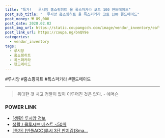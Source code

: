 ```yaml
--- 
title: "특가!   루시앙 홈쇼핑히트 울 폭스퍼카라 코트 100 핸드메이드" 
post_sub_title: "  루시앙 홈쇼핑히트 울 폭스퍼카라 코트 100 핸드메이드" 
post_money: ₩ 89,000 
post_date: 2020.02.02 
post_img_url: https://static.coupangcdn.com/image/vendor_inventory/eaff/b36d30dfad4c18269b75f19d58806509f5fb0a389ae73b965d9c439d154e.jpg 
post_link_url: https://coupa.ng/bnQV9e 
categories: 
  - vendor_inventory 
tags: 
  - 루시앙 
  - 홈쇼핑히트 
  - 폭스퍼카라 
  - 핸드메이드 
--- 
```

  #루시앙 #홈쇼핑히트 #폭스퍼카라 #핸드메이드 
<hr> 

> 위대한 것 치고 정열이 없이 이루어진 것은 없다. - 에머슨 


### POWER LINK

* <a href="https://blog.naver.com/sakai111/221758108777" target="_blank"> [생활] 루시앙 정보 </a>
* <a href="https://blog.naver.com/santokki14/221777031492" target="_blank">생활 / 클루시브 베스트 ~50위</a>
* <a href="https://blog.naver.com/an0733/221788760681" target="_blank">[특가] [빈폴ACC]루시 3단 반지갑(Sma...</a>
